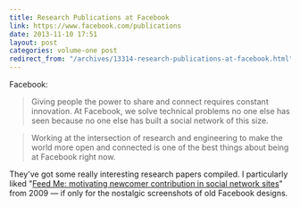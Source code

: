 ```yaml
---
title: Research Publications at Facebook
link: https://www.facebook.com/publications
date: 2013-11-10 17:51
layout: post
categories: volume-one post
redirect_from: "/archives/13314-research-publications-at-facebook.html"
---
```



Facebook:
> Giving people the power to share and connect requires constant innovation. At Facebook, we solve technical problems no one else has seen because no one else has built a social network of this size.

>

> Working at the intersection of research and engineering to make the world more open and connected is one of the best things about being at Facebook right now.

They've got some really interesting research papers compiled. I particularly liked "[Feed Me: motivating newcomer contribution in social network sites](https://www.facebook.com/publications/374594649278664)" from 2009 &mdash; if only for the nostalgic screenshots of old Facebook designs.
